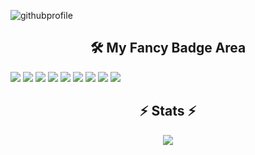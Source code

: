 ![githubprofile](https://raw.githubusercontent.com/BrunnerLivio/brunnerlivio/refs/heads/master/images/welcome.png)

<h2 align="center">🛠 My Fancy Badge Area</h2>

<p align="left">
  <a href="#"><img src="https://img.shields.io/badge/Java-ED8B00?style=for-the-badge&logo=openjdk&logoColor=white"/></a>
  <a href="#"><img src="https://img.shields.io/badge/PostgreSQL-316192?style=for-the-badge&logo=postgresql&logoColor=white"/></a>
  <a href="#"><img src="https://img.shields.io/badge/Git-F05033?style=for-the-badge&logo=git&logoColor=white"/></a>
  <a href="#"><img src="https://img.shields.io/badge/JDBC-00909E?style=for-the-badge&logo=java&logoColor=white"/></a>
<a href="#"><img src="https://img.shields.io/badge/Apache Maven-C71A36?style=for-the-badge&logo=apachemaven&logoColor=white"/></a>
  <a href="#"><img src="https://img.shields.io/badge/Ubuntu-E95420?style=for-the-badge&logo=ubuntu&logoColor=white"/></a>
  <a href="#"><img src="https://img.shields.io/badge/ChatGPT-00A67E?style=for-the-badge&logo=openai&logoColor=white"/></a>
  <a href="#"><img src="https://img.shields.io/badge/IntelliJ_IDEA-000000?style=for-the-badge&logo=intellijidea&logoColor=white"/></a>
  <a href="#"><img src="https://img.shields.io/badge/GitHub-181717?style=for-the-badge&logo=github&logoColor=white"/></a>
</p>

<h2 align="center">⚡ Stats ⚡</h2>


<p align="center">
  <a href="https://github.com/anuraghazra/github-readme-stats">
    <img src="https://github-readme-stats.vercel.app/api/top-langs/?username=0-Luntik-0&layout=compact&theme=tokyonight"/>
  </a>
</p>
